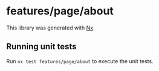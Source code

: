 # features/page/about

This library was generated with [Nx](https://nx.dev).

## Running unit tests

Run `nx test features/page/about` to execute the unit tests.
